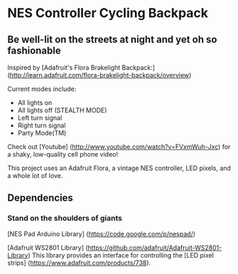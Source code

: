 # NES Controller Cycling Backpack #
## Be well-lit on the streets at night and yet oh so fashionable ##

Inspired by [Adafruit's Flora Brakelight Backpack:] (http://learn.adafruit.com/flora-brakelight-backpack/overview) 

Current modes include:
  * All lights on 
  * All lights off (STEALTH MODE)
  * Left turn signal
  * Right turn signal
  * Party Mode(TM)

Check out [Youtube] (http://www.youtube.com/watch?v=FVxmWuh-Jxc) for a shaky, low-quality cell phone video!

This project uses an Adafruit Flora, a vintage NES controller, LED pixels, and a whole lot of love.

## Dependencies
### Stand on the shoulders of giants ###
[NES Pad Arduino Library] (https://code.google.com/p/nespad/)

[Adafruit WS2801 Library] (https://github.com/adafruit/Adafruit-WS2801-Library)
This library provides an interface for controlling the [LED pixel strips] (https://www.adafruit.com/products/738).
